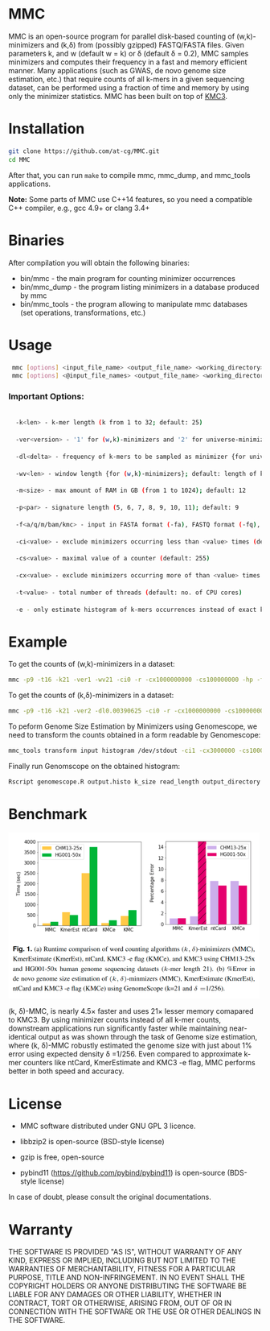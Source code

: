 MMC
=
MMC is an open-source program for parallel disk-based counting of (w,k)-minimizers and (k,δ) from (possibly gzipped) FASTQ/FASTA files. Given parameters k, and w (default w = k) or δ (default δ = 0.2),  MMC samples minimizers and computes their frequency in a fast and memory efficient manner. Many applications (such as GWAS, de novo genome size estimation, etc.) that require counts of all k-mers in a given sequencing dataset, can be performed using a fraction of time and memory by using only the minimizer statistics. MMC has been built on top of [KMC3](https://github.com/refresh-bio/KMC).


Installation
=
```sh
git clone https://github.com/at-cg/MMC.git
cd MMC
```
After that, you can run ```make``` to compile mmc, mmc_dump, and mmc_tools applications.

**Note:** Some parts of MMC use C++14 features, so you need a compatible C++ compiler, e.g., gcc 4.9+ or clang 3.4+

Binaries
=
After compilation you will obtain the following binaries:
* bin/mmc - the main program for counting minimizer occurrences
* bin/mmc_dump - the program listing minimizers in a database produced by mmc
* bin/mmc_tools - the program allowing to manipulate mmc databases (set operations, transformations, etc.)

Usage
=

```sh
 mmc [options] <input_file_name> <output_file_name> <working_directory>
 mmc [options] <@input_file_names> <output_file_name> <working_directory>
```

### Important Options: 

```sh

  -k<len> - k-mer length (k from 1 to 32; default: 25)

  -ver<version> - '1' for (w,k)-minimizers and '2' for universe-minimizers.

  -dl<delta> - frequency of k-mers to be sampled as minimizer {for universe-minimizers}; default: 0.2

  -wv<len> - window length {for (w,k)-minimizers}; default: length of k-mer

  -m<size> - max amount of RAM in GB (from 1 to 1024); default: 12

  -p<par> - signature length (5, 6, 7, 8, 9, 10, 11); default: 9

  -f<a/q/m/bam/kmc> - input in FASTA format (-fa), FASTQ format (-fq), multi FASTA (-fm) or BAM (-fbam) or KMC(-fkmc); default: FASTQ

  -ci<value> - exclude minimizers occurring less than <value> times (default: 2)

  -cs<value> - maximal value of a counter (default: 255)

  -cx<value> - exclude minimizers occurring more of than <value> times (default: 1e9)

  -t<value> - total number of threads (default: no. of CPU cores)

  -e - only estimate histogram of k-mers occurrences instead of exact k-mer counting

```
 
Example
=
To get the counts of (w,k)-minimizers in a dataset:

```sh
mmc -p9 -t16 -k21 -ver1 -wv21 -ci0 -r -cx1000000000 -cs100000000 -hp -fq -m64 @input.lst output output_directory
```

To get the counts of (k,δ)-minimizers in a dataset:

```sh
mmc -p9 -t16 -k21 -ver2 -dl0.00390625 -ci0 -r -cx1000000000 -cs100000000 -hp -fq -m64 @input.lst output output_directory
```

To peform Genome Size Estimation by Minimizers using Genomescope, we need to transform the counts obtained in a form readable by Genomescope:

```sh
mmc_tools transform input histogram /dev/stdout -ci1 -cx3000000 -cs100000000 | awk ‘{if ($2 >0) print $1, $2}’ > output.histo
```

Finally run Genomscope on the obtained histogram:

```sh
Rscript genomescope.R output.histo k_size read_length output_directory
```

Benchmark
=
<img src="./results_plot.png" width="500">

(k, δ)-MMC, is nearly 4.5× faster and uses 21× lesser memory comapared to KMC3. By using minimizer counts instead of all k-mer counts, downstream applications run significantly faster while maintaining  near-identical output as was shown through the task of Genome size estimation, where (k, δ)-MMC robustly estimated the genome size with just about 1% error using expected density δ =1/256. Even compared to approximate k-mer counters like ntCard, KmerEstimate and KMC3 -e flag, MMC performs better in both speed and accuracy.

License
=
* MMC software distributed under GNU GPL 3 licence.

* libbzip2 is open-source (BSD-style license)

* gzip is free, open-source

* pybind11 (https://github.com/pybind/pybind11) is open-source (BDS-style license)

In case of doubt, please consult the original documentations.



Warranty
=
THE SOFTWARE IS PROVIDED "AS IS", WITHOUT WARRANTY OF ANY KIND, EXPRESS OR IMPLIED,
INCLUDING BUT NOT LIMITED TO THE WARRANTIES OF MERCHANTABILITY, FITNESS FOR A PARTICULAR PURPOSE,
TITLE AND NON-INFRINGEMENT. IN NO EVENT SHALL THE COPYRIGHT HOLDERS OR ANYONE DISTRIBUTING
THE SOFTWARE BE LIABLE FOR ANY DAMAGES OR OTHER LIABILITY, WHETHER IN CONTRACT, TORT OR OTHERWISE,
ARISING FROM, OUT OF OR IN CONNECTION WITH THE SOFTWARE OR THE USE OR OTHER DEALINGS IN THE SOFTWARE.


